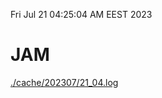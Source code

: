 Fri Jul 21 04:25:04 AM EEST 2023
# JAM
<a href='./cache/202307/21_04.log'>./cache/202307/21_04.log</a>
